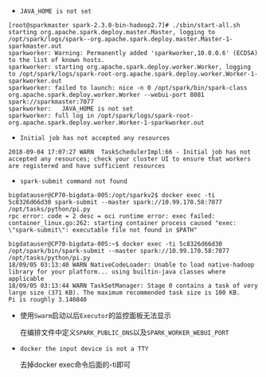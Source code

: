 -  `JAVA_HOME is not set`

```
[root@sparkmaster spark-2.3.0-bin-hadoop2.7]# ./sbin/start-all.sh 
starting org.apache.spark.deploy.master.Master, logging to /opt/spark/logs/spark--org.apache.spark.deploy.master.Master-1-sparkmaster.out
sparkworker: Warning: Permanently added 'sparkworker,10.0.0.6' (ECDSA) to the list of known hosts.
sparkworker: starting org.apache.spark.deploy.worker.Worker, logging to /opt/spark/logs/spark-root-org.apache.spark.deploy.worker.Worker-1-sparkworker.out
sparkworker: failed to launch: nice -n 0 /opt/spark/bin/spark-class org.apache.spark.deploy.worker.Worker --webui-port 8081 spark://sparkmaster:7077
sparkworker:   JAVA_HOME is not set
sparkworker: full log in /opt/spark/logs/spark-root-org.apache.spark.deploy.worker.Worker-1-sparkworker.out
```

- `Initial job has not accepted any resources`

```
2018-09-04 17:07:27 WARN  TaskSchedulerImpl:66 - Initial job has not accepted any resources; check your cluster UI to ensure that workers are registered and have sufficient resources
```

- `spark-submit command not found`

```
bigdatauser@CP70-bigdata-005:/opt/sparkv2$ docker exec -ti 5c8326d66d30 spark-submit --master spark://10.99.170.58:7077 /opt/tasks/python/pi.py
rpc error: code = 2 desc = oci runtime error: exec failed: container_linux.go:262: starting container process caused "exec: \"spark-submit\": executable file not found in $PATH"

bigdatauser@CP70-bigdata-005:~$ docker exec -ti 5c8326d66d30 /opt/spark/bin/spark-submit --master spark://10.99.170.58:7077 /opt/tasks/python/pi.py
18/09/05 03:13:40 WARN NativeCodeLoader: Unable to load native-hadoop library for your platform... using builtin-java classes where applicable
18/09/05 03:13:44 WARN TaskSetManager: Stage 0 contains a task of very large size (371 KB). The maximum recommended task size is 100 KB.
Pi is roughly 3.140840
```

- 使用`Swarm`启动以后`Executor`的监控面板无法显示

    在编排文件中定义`SPARK_PUBLIC_DNS`以及`SPARK_WORKER_WEBUI_PORT`

- `docker the input device is not a TTY`

    去掉docker exec命令后面的-ti即可
